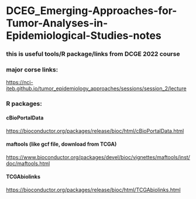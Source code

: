# DCEG_Emerging-Approaches-for-Tumor-Analyses-in-Epidemiological-Studies-notes
### this is useful tools/R package/links from DCGE 2022 course
### major corse links:
https://nci-iteb.github.io/tumor_epidemiology_approaches/sessions/session_2/lecture



### R packages:
#### cBioPortalData
https://bioconductor.org/packages/release/bioc/html/cBioPortalData.html

#### maftools (like gcf file, download from TCGA)
https://www.bioconductor.org/packages/devel/bioc/vignettes/maftools/inst/doc/maftools.html

#### TCGAbiolinks
https://bioconductor.org/packages/release/bioc/html/TCGAbiolinks.html
